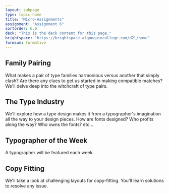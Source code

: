 ```yaml
---
layout: subpage
type: topic-home
title: "Micro-Assignments"
assignment: "Assignment 6"
sortorder: 6.0
deck: "This is the deck content for this page."
brightspace: "https://brightspace.algonquincollege.com/d2l/home"
formsum: formative
---
```

## Family Pairing

What makes a pair of type families harmonious versus another that simply clash? Are there any clues to get us started in making compatible matches? We'll delve deep into the witchcraft of type pairs.

## The Type Industry

We'll explore how a type design makes it from a typographer's imagination all the way to your design pieces. How are fonts designed? Who profits along the way? Who owns the fonts? etc...

## Typographer of the Week

A typographer will be featured each week.

## Copy Fitting

We'll take a look at challenging layouts for copy-fitting. You'll learn solutions to resolve any issue.